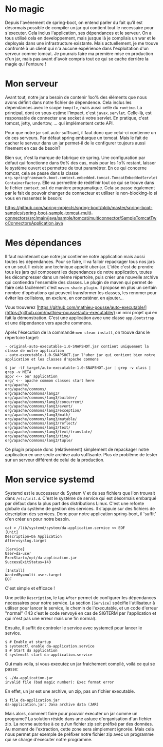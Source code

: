 # No magic

Depuis l'avènement de spring-boot, on entend parler du fait qu'il est désormais possible de compiler un jar qui contient tout le necessaire pour s'executer. Cela inclus l'application, ses dépendances et le serveur. On a tous utilisé cela en developpement, mais jusque là je compilais un war et le deployais dans une infrastructure existante. Mais actuellement, je me trouve confronté à un client qui n'a aucune expérience dans l'exploitation d'un serveur comme tomcat. Je pourrais faire ma première mise en production d'un jar, mais pas avant d'avoir compris tout ce qui se cache derrière la magie qui l'entoure !

# Mon serveur

Avant tout, notre jar a besoin de contenir 1oo% des éléments que nous avons définit dans notre fichier de dépendence. Cela inclus les dépendances avec le scope ̀`compile`, mais aussi celle du `runtime`. La principal,  dont on sous-estime l'impact, c'est `javax.servlet`. Celle-là, est responsable de connecter une socket à votre servlet. En pratique, c'est tomcat, jetty, undertow, ... qui implémentent cette API.

Pour que notre jar soit auto-suffisant, il faut donc que celui-ci contienne un de ces serveurs. Par défaut spring embarque un tomcat. Mais le fait de cacher le serveur dans un jar permet-il de le configurer toujours aussi finement en cas de besoin?

Bien sur, c'est la marque de fabrique de spring. Une configuration par défaut qui fonctionne dans 9o% des cas, mais pour les 1o% restant, laisser le système ouvert et permettre de tout paramétrer. En ce qui concerne tomcat, cela se passe dans la classe `org.springframework.boot.context.embedded.tomcat.TomcatEmbeddedServletContainerFactory`. Elle va permettre de redéfinir tout ce qui se trouve dans le fichier `context.xml` de manière programatique. Cela se passe également par le fait de pouvoir changer de connecteur et utiliser le non-blocking-io si vous en ressentez le besoin:

https://github.com/spring-projects/spring-boot/blob/master/spring-boot-samples/spring-boot-sample-tomcat-multi-connectors/src/main/java/sample/tomcat/multiconnector/SampleTomcatTwoConnectorsApplication.java

# Mes dépendances

Il faut maintenant que notre jar contienne notre application mais aussi toutes les dépendances. Pour se faire, il va falloir repackager tous nos jars en un seul. Il existe une technique appelé uber-jar. L'idée c'est de prendre tous les jars qui composent les dependances de notre application, toutes les décompresser dans un même répertoire, puis créer une nouvelle archive qui contiendra l'ensemble des classes. Le plugin de maven qui permet de faire cela facilement c'est `maven-shade-plugin`. Il propose en plus un certain nombre d'opérations qui peuvent transformer les classes, les renomer pour éviter les collisions, en exclure, en concaténer, en ajouter...

Vous trouverez [https://github.com/mathieu-pousse/auto-executable/](https://github.com/mathieu-pousse/auto-executable/) un mini projet qui en fait la démonstration. C'est une application avec une classe `app.Bootstrap` et une dépendance vers apache commons.

Après l'éxecution de la commande `mvn clean install`, on trouve dans le répertoire target: 

    - original-auto-executable-1.0-SNAPSHOT.jar contient uniquement la classe de notre application
    - auto-executable-1.0-SNAPSHOT.jar l'uber jar qui contient bien notre application et les classes d'apache commons

    $ jar -tf target/auto-executable-1.0-SNAPSHOT.jar | grep -v class | grep -v META 
    app/ <-- our application
    org/ <-- apache common classes start here
    org/apache/
    org/apache/commons/
    org/apache/commons/lang3/
    org/apache/commons/lang3/builder/
    org/apache/commons/lang3/concurrent/
    org/apache/commons/lang3/event/
    org/apache/commons/lang3/exception/
    org/apache/commons/lang3/math/
    org/apache/commons/lang3/mutable/
    org/apache/commons/lang3/reflect/
    org/apache/commons/lang3/text/
    org/apache/commons/lang3/text/translate/
    org/apache/commons/lang3/time/
    org/apache/commons/lang3/tuple/

Ce plugin propose donc (relativement) simplement de repackager notre application en une seule archive auto suffisante. Plus de problème de tester sur un serveur différent de celui de la production.

# Mon service systemd

Systemd est le successeur du System V et de ses fichiers que l'on trouvait dans `/etc/init.d`. C'est le système de service qui est désormais embarqué par défaut dans la plus part des distributions Linux. C'est une refonte globale du système de gestion des services. Il s'appuie sur des fichiers de description des services. Donc pour notre application spring-boot, il 'suffit' d'en créer un pour notre besoin.

```
cat > /lib/systemd/system/da-application.service << EOF
[Unit]
Description=Da Application
After=syslog.target

[Service]
User=da-user
ExecStart=/opt/da-application.jar
SuccessExitStatus=143

[Install]
WantedBy=multi-user.target
EOF
```

C'est simple et efficace ! 

Une petite `Description`, le tag `After` permet de configurer les dépendances necessaires pour notre service. La section `[Service]` spécifie l'utilisateur à utiliser pour lancer le service, le chemin de l'executable, et un code d'erreur "normal" (143 c'est le code renvoyé en cas de SIGTERM par l'application et qui n'est pas une erreur mais une fin normal).

Ensuite, il suffit de controler le service avec systemctl pour lancer le service.

    $ # Enable at startup
    $ systemctl enable da-application.service
    $ # Start da application
    $ systemctl start da-application.service

Oui mais voila, si vous executez un jar fraichement compilé, voilà ce qui se passe: 

    $ ./da-application.jar
    invalid file (bad magic number): Exec format error

En effet, un jar est une archive, un zip, pas un fichier executable. 

    $ file da-application.jar
    da-application.jar: Java archive data (JAR)

Mais alors, comment faire pour pouvoir executer un jar comme un programe? La solution réside dans une astuce d'organisation d'un fichier zip. La norme autorise à ce qu'un fichier zip soit préfixé par des données. Au moment de l'extraction, cette zone sera simplement ignorée. Mais cela nous permet par exemple de préfixer notre fichier zip avec un programme qui se charge d'executer notre programme.



